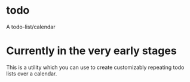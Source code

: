 # todo
A todo-list/calendar

# Currently in the very early stages
This is a utility which you can use to create customizably repeating todo lists over a calendar.
